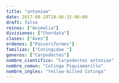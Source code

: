 ```yaml
---
title: "antoniae"
date: 2017-08-18T20:46:32-06:00
draft: false
reinos: ["Animalia"]
divisiones: ["Chordata"]
clases: ["Aves"]
ordenes: ["Passeriformes"]
familias: ["Cotingidae "]
generos: ["Carpodectes"]
nombre_cientifico: "Carpodectes antoniae"
nombre_comun: "Cotinga Piquiamarillo"
nombre_ingles: "Yellow-billed Cotinga"
---
```

